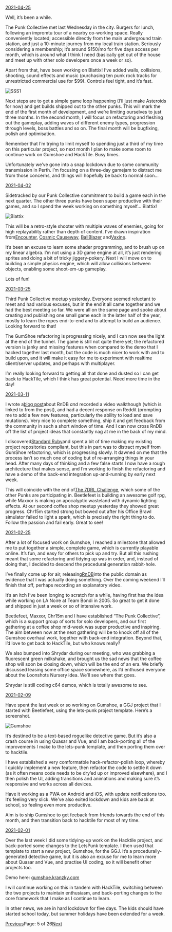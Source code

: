 [2021-04-25](/2021/04/25)

Well, it’s been a while.

The Punk Collective met last Wednesday in the city. Burgers for lunch, following an impromtu tour of a nearby co-working space. Really conveniently located; accessible directly from the main underground train station, and just a 10-minute journey from my local train station. Seriously considering a membership; it’s around $150/mo for five days access per month, which is around what I think I need (basically get out of the house and meet up with other solo developers once a week or so).

Apart from that, have been working on Blattix! I’ve added walls, collisions, shooting, sound effects and music (purchasing ten punk rock tracks for unrestricted commercial use for $99). Controls feel tight, and it’s fast.

![SSS1](/assets/sss1.png)

Next steps are to get a simple game loop happening (I’ll just make Asteroids for now) and get builds shipped out to the other punks. This will mark the end of the first month of development, and we’re limiting ourselves to just three months. In the second month, I will focus on refactoring and fleshing out the gameplay, adding waves of different enemy types, progression through levels, boss battles and so on. The final month will be bugfixing, polish and optimisation.

Remember that I’m trying to limit myself to spending just a third of my time on this particular project, so next month I plan to make some room to continue work on Gumshoe and HackTile. Busy times.

Unfortunately we’ve gone into a snap lockdown due to some community transmission in Perth. I’m focusing on a three-day gamejam to distract me from those concerns, and things will hopefully be back to normal soon…

[2021-04-02](/2021/04/02)

Sidetracked by our Punk Collective commitment to build a game each in the next quarter. The other three punks have been super productive with their games, and so I spend the week working on something myself… Blattix!

![Blattix](/assets/blattix.png)

This will be a retro-style shooter with multiple waves of enemies, going for high replayability rather than depth of content. I’ve drawn inspiration from[Encounter](https://youtu.be/4CHN-usjFfE?t=12), [Cosmic Causeway](https://youtu.be/i2SvzHY6JhY?t=1), [BallBlazer](https://youtu.be/ISXUs6kYS2Q?t=24) and[Vaxine](https://youtu.be/cT4fGokPVJ4?t=166).

It’s been an excuse to learn some shader programming, and to brush up on my linear algebra. I’m not using a 3D game engine at all, it’s just rendering sprites and doing a bit of tricky jiggery-pokery. Next I will move on to building a simple physics engine, which will allow collisions between objects, enabling some shoot-em-up gameplay.

Lots of fun!

[2021-03-25](/2021/03/25)

Third Punk Collective meetup yesterday. Everyone seemed reluctant to meet and had various excuses, but in the end it all came together and we had the best meeting so far. We were all on the same page and spoke about creating and publishing one small game each in the latter half of the year, mostly to learn the ropes end-to-end and to attempt to build an audience. Looking forward to that!

The GumShoe refactoring is progressing nicely, and I can now see the light at the end of the tunnel. The game is still not quite there yet; the refactored version is janky and missing features when compared to the demo that I hacked together last month, but the code is much nicer to work with and to build upon, and it will make it easy for me to experiment with realtime client/server updates, and perhaps with multiplayer.

I’m really looking forward to getting all that done and dusted so I can get back to HackTile, which I think has great potential. Need more time in the day!

[2021-03-11](/2021/03/11)

I wrote a[blog post](https://medium.com/the-magic-pantry/the-case-of-the-fake-database-7bde487213a3)about RnDB _and_ recorded a video walkthough (which is linked to from the post), and had a decent response on Reddit (prompting me to add a few new features, particularly the ability to load and save mutations). Very nice to complete something, ship it and get feedback from the community in such a short window of time. And I can now cross RnDB off the list of project ideas that constantly nag at me in the back of my mind.

I discovered[Standard Ruby](https://blog.testdouble.com/posts/2021-03-04-announcing-standard-ruby-1.0/)and spent a bit of time making my existing project repositories compliant, but this in part was to distract myself from GumShoe refactoring, which is progressing slowly. It dawned on me that the process isn’t so much one of coding but of re-arranging things in your head. After many days of thinking and a few false starts I now have a rough architecture that makes sense, and I’m working to finish the refactoring and have a demo of the back-end integration up-and-running by early next week.

This will coincide with the end of[The 7DRL Challenge](https://7drl.com/), which some of the other Punks are participating in. Beetlefeet is building an awesome golf rpg, while Maxxor is making an apocalyptic wasteland with dynamic lighting effects. At our second coffee shop meetup yesterday they showed great progress. Chr15m started strong but bowed out after his Office Brawl simulator failed to light a spark, which is precisely the right thing to do. Follow the passion and fail early. Great to see!

[2021-02-25](/2021/02/25)

After a lot of focused work on Gumshoe, I reached a milestone that allowed me to put together a simple, complete game, which is currently playable online. It’s fun, and easy for others to pick up and try. But all this rushing meant that some refactoring and tidying up was in order, and, instead of doing that, I decided to descend the procedural generation rabbit-hole.

I’ve finally come up for air, releasing[RnDB](https://github.com/kranzky/rndb)into the public domain as evidence that I was actually doing something. Over the coming weekend I’ll finish that off, perhaps recording an explanatory video.

It’s an itch I’ve been longing to scratch for a while, having first has the idea while working on LA Noire at Team Bondi in 2005. So great to get it done and shipped in just a week or so of intensive work.

Beetlefeet, Maxxor, Chr15m and I have established “The Punk Collective”, which is a support group of sorts for solo developers, and our first gathering at a coffee shop mid-week was super productive and inspiring. The aim between now at the next gathering will be to knock off all of the Gumshoe overhaul work, together with back-end integration. Beyond that, I’d love to get back to HackTile, but who knows really?

We also bumped into Shrydar during our meeting, who was grabbing a fluorescent green milkshake, and brought us the sad news that the coffee shop will soon be closing down, which will be the end of an era. We briefly discussed leasing some office space somewhere, as I’d enthused everyone about the Loonshots Nursery idea. We’ll see where that goes.

Shrydar is still coding c64 demos, which is totally awesome to see.

[2021-02-09](/2021/02/09)

Have spent the last week or so working on Gumshoe, a GGJ project that I started with Beetlefeet, using the lets-punk project template. Here’s a screenshot.

![Gumshoe](/assets/gumshoe.png)

It’s destined to be a text-based roguelike detective game. But it’s also a crash course in using Quasar and Vue, and I am back-porting all of the improvements I make to the lets-punk template, and then porting them over to hacktile.

I have established a very comformatble hack-refactor-polish loop, whereby I quickly implement a new feature, then refactor the code to settle it down (as it often means code needs to be dry’ed up or improved elsewhere), and I then polish the UI, adding transitions and animations and making sure it’s responsive and works across all devices.

Have it working as a PWA on Android and iOS, with update notifications too. It’s feeling very slick. We’ve also exited lockdown and kids are back at school, so feeling even more productive.

Aim is to ship Gumshoe to get feeback from friends towards the end of this month, and then transition back to hacktile for most of my time.

[2021-02-01](/2021/02/01)

Over the last week I did some tidying-up work on the Hacktile project, and back-ported some changes to the LetsPunk template. I then used that template to start a new project, Gumshoe, for the GGJ. It’s a procedurally-generated detective game, but it is also an excuse for me to learn more about Quasar and Vue, and practise UI coding, so it will benefit other projects too.

Demo here: [gumshoe.kranzky.com](https://gumshoe.kranzky.com)

I will continue working on this in tandem with HackTile, switching between the two projects to maintain enthusiasm, and back-porting changes to the core framework that I make as I continue to learn.

In other news, we are in hard lockdown for five days. The kids should have started school today, but summer holidays have been extended for a week.

[Previous](/page4)Page: 5 of 26[Next](/page6)